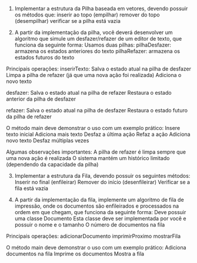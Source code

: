 01) Implementar a estrutura da Pilha baseada em vetores, devendo possuir os métodos que:
inserir ao topo (empilhar)
remover do topo (desempilhar)
verificar se a pilha está vazia

 
02) A partir da implementação da pilha, você deverá desenvolver um algoritmo que simule um desfazer/refazer de um editor de texto, que funciona da seguinte forma:
Usamos duas pilhas:
pilhaDesfazer: armazena os estados anteriores do texto
pilhaRefazer: armazena os estados futuros do texto

Principais operações:
inserirTexto: 
Salva o estado atual na pilha de desfazer
Limpa a pilha de refazer (já que uma nova ação foi realizada)
Adiciona o novo texto

desfazer: 
Salva o estado atual na pilha de refazer
Restaura o estado anterior da pilha de desfazer

refazer: 
Salva o estado atual na pilha de desfazer
Restaura o estado futuro da pilha de refazer

O método main deve demonstrar o uso com um exemplo prático:
Insere texto inicial
Adiciona mais texto
Desfaz a última ação
Refaz a ação
Adiciona novo texto
Desfaz múltiplas vezes

Algumas observações importantes:
A pilha de refazer é limpa sempre que uma nova ação é realizada
O sistema mantém um histórico limitado (dependendo da capacidade da pilha) 

03) Implementar a estrutura da Fila, devendo possuir os seguintes métodos:
Inserir no final (enfileirar)
Remover do início (desenfileirar)
Verificar se a fila está vazia

 
04) A partir da implementação da fila, implemente um algoritmo de fila de impressão, onde os documentos são enfileirados e processados na ordem em que chegam, que funciona da seguinte forma:
Deve possuir uma classe Documento
Esta classe deve ser implementada por você e possuir o nome e o tamanho
O número de documentos na fila

Principais operações:
adicionarDocumento
imprimirProximo
mostrarFila

O método main deve demonstrar o uso com um exemplo prático:
Adiciona documentos na fila
Imprime os documentos
Mostra a fila
